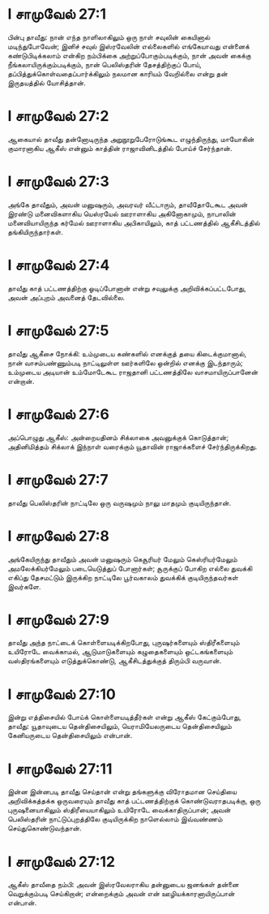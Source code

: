 # I சாமுவேல் 27:1

பின்பு தாவீது: நான் எந்த நாளிலாகிலும் ஒரு நாள் சவுலின் கையினால்
மடிந்துபோவேன்; இனிச் சவுல் இஸ்ரவேலின் எல்லைகளில் எங்கேயாவது என்னைக்
கண்டுபிடிக்கலாம் என்கிற நம்பிக்கை அற்றுப்போகும்படிக்கும், நான் அவன்
கைக்கு நீங்கலாயிருக்கும்படிக்கும், நான் பெலிஸ்தரின் தேசத்திற்குப் போய்,
தப்பித்துக்கொள்வதைப்பார்க்கிலும் நலமான காரியம் வேறில்லை என்று தன்
இருதயத்தில் யோசித்தான்.

# I சாமுவேல் 27:2

ஆகையால் தாவீது தன்னோடிருந்த அறுநூறுபேரோடுங்கூட எழுந்திருந்து, மாயோகின்
குமாரனாகிய ஆகீஸ் என்னும் காத்தின் ராஜாவினிடத்தில் போய்ச் சேர்ந்தான்.

# I சாமுவேல் 27:3

அங்கே தாவீதும், அவன் மனுஷரும், அவரவர் வீட்டாரும், தாவீதோடேகூட அவன்
இரண்டு மனைவிகளாகிய யெஸ்ரயேல் ஊராளாகிய அகினோகாமும், நாபாலின்
மனைவியாயிருந்த கர்மேல் ஊராளாகிய அபிகாயிலும், காத் பட்டணத்தில்
ஆகீசிடத்தில் தங்கியிருந்தார்கள்.

# I சாமுவேல் 27:4

தாவீது காத் பட்டணத்திற்கு ஓடிப்போனான் என்று சவுலுக்கு
அறிவிக்கப்பட்டபோது, அவன் அப்புறம் அவனைத் தேடவில்லை.

# I சாமுவேல் 27:5

தாவீது ஆகீசை நோக்கி: உம்முடைய கண்களில் எனக்குத் தயை கிடைக்குமானால், நான்
வாசம்பண்ணும்படி நாட்டிலுள்ள ஊர்களிலே ஒன்றில் எனக்கு இடந்தாரும்; உம்முடைய
அடியான் உம்மோடேகூட ராஜதானி பட்டணத்திலே வாசமாயிருப்பானேன் என்றான்.

# I சாமுவேல் 27:6

அப்பொழுது ஆகீஸ்: அன்றையதினம் சிக்லாகை அவனுக்குக் கொடுத்தான்;
அதினிமித்தம் சிக்லாக் இந்நாள் வரைக்கும் யூதாவின் ராஜாக்களைச்
சேர்ந்திருக்கிறது.

# I சாமுவேல் 27:7

தாவீது பெலிஸ்தரின் நாட்டிலே ஒரு வருஷமும் நாலு மாதமும் குடியிருந்தான்.

# I சாமுவேல் 27:8

அங்கேயிருந்து தாவீதும் அவன் மனுஷரும் கெசூரியர் மேலும் கெஸ்ரியர்மேலும்
அமலேக்கியர்மேலும் படையெடுத்துப் போனார்கள்; சூருக்குப் போகிற எல்லை
துவக்கி எகிப்து தேசமட்டும் இருக்கிற நாட்டிலே பூர்வகாலம் துவக்கிக்
குடியிருந்தவர்கள் இவர்களே.

# I சாமுவேல் 27:9

தாவீது அந்த நாட்டைக் கொள்ளையடிக்கிறபோது, புருஷர்களையும் ஸ்திரீகளையும்
உயிரோடே வைக்காமல், ஆடுமாடுகளையும் கழுதைகளையும் ஒட்டகங்களையும்
வஸ்திரங்களையும் எடுத்துக்கொண்டு, ஆகீசிடத்துக்குத் திரும்பி வருவான்.

# I சாமுவேல் 27:10

இன்று எத்திசையில் போய்க் கொள்ளையடித்தீர்கள் என்று ஆகீஸ் கேட்கும்போது,
தாவீது: யூதாவுடைய தென்திசையிலும், யெராமியேலருடைய தென்திசையிலும்
கேனியருடைய தென்திசையிலும் என்பான்.

# I சாமுவேல் 27:11

இன்ன இன்னபடி தாவீது செய்தான் என்று தங்களுக்கு விரோதமான செய்தியை
அறிவிக்கத்தக்க ஒருவரையும் தாவீது காத் பட்டணத்திற்குக் கொண்டுவராதபடிக்கு,
ஒரு புருஷனையாகிலும் ஸ்திரீயையாகிலும் உயிரோடே வைக்காதிருப்பான்; அவன்
பெலிஸ்தரின் நாட்டுப்புறத்திலே குடியிருக்கிற நாளெல்லாம் இவ்வண்ணம்
செய்துகொண்டுவந்தான்.

# I சாமுவேல் 27:12

ஆகீஸ் தாவீதை நம்பி: அவன் இஸ்ரவேலராகிய தன்னுடைய ஜனங்கள் தன்னை
வெறுக்கும்படி செய்கிறான்; என்றைக்கும் அவன் என் ஊழியக்காரனாயிருப்பான்
என்பான்.
